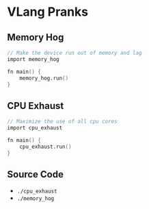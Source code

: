 # VLang Pranks

## Memory Hog

```v
// Make the device run out of memory and lag
import memory_hog

fn main() {
    memory_hog.run()
}
```

## CPU Exhaust

```v
// Maximize the use of all cpu cores
import cpu_exhaust

fn main() {
    cpu_exhaust.run()
}
```

## Source Code

- `./cpu_exhaust`
- `./memory_hog`
